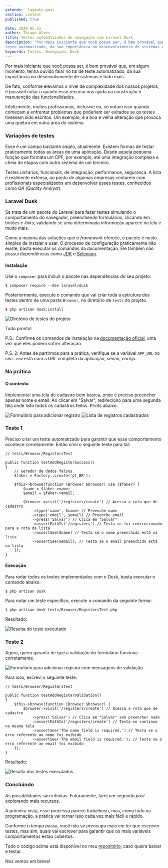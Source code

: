 ```yaml
---
extends: _layouts.post
section: content
published: true

date: 2020-05-31
author: Thiago Alves
title: Testes automatizados de navegação com Laravel Dusk
description: "Por mais iniciante que você possa ser, é bem provável que, em algum momento, tenha ouvido falar no tal de
teste automatizado, da sua importância no desenvolvimento de sistemas e tudo mais."
keywords: Testes, Navegação, Dusk
---
```


Por mais iniciante que você possa ser, é bem provável que, em algum momento, tenha ouvido falar no _tal_ de teste
automatizado, da sua importância no desenvolvimento de sistemas e tudo mais.

De fato, conforme elevamos o nível de complexidade dos nossos projetos, é possível notar o quanto esse recurso nos ajuda
na construção e manutenção das funcionalidades.

Infelizmente, muitos profissionais, inclusive eu, só notam isso quando começam a enfrentar problemas que poderiam ser
evitados se os testes tivessem sido escritos. Um exemplo, é a boa e velha alteração que provoca uma quebra em outra área
do sistema.

### Variações de testes

Esse é um campo bastante amplo, atualmente. Existem formas de testar praticamente todas as áreas de uma aplicação. Desde
aquela pequena função que formata um CPF, por exemplo, até uma integração complexa e cheia de etapas com outro sistema
de um terceiro.

Testes unitários, funcionais, de integração, performance, segurança. A lista é realmente extensa, ao ponto de algumas
empresas contarem com profissionais especializados em desenvolver esses testes, conhecidos como _QA_ (_Quality
Analyst_).

### Laravel Dusk

Se trata de um pacote do Laravel para fazer testes simulando o comportamento do navegador, preenchendo formulários,
clicando em botões e _links_, validando se uma determinada informação aparece na tela e muito mais.

Como a maioria das soluções que o _framework_ oferece, o pacote é muito simples de instalar e usar. O processo de
configuração praticamente não existe, basta executar os comandos da documentação. Ele também não possui dependências
como [JDK](https://www.google.com/search?q=JDK) e [Selenium](https://www.selenium.dev).

#### Instalação

Use o `composer` para incluir o pacote nas dependências do seu projeto:

```shell
$ composer require --dev laravel/dusk
```

Posteriormente, execute o comando que vai criar toda a estrutura dos testes dentro de uma pasta `Browser`, no diretório
de `tests` do projeto.

```shell
$ php artisan dusk:install
```

<img src="/assets/images/post-laravel-dusk/tests-directory.png" alt="Diretório de testes do projeto" />

Tudo pronto!

P.S.: Confirme os comandos de instalação na [documentação oficial](https://laravel.com/docs/dusk), uma vez que eles
podem sofrer alteração.

P.S. 2: Antes de partirmos para a prática, verifique se a variável `APP_URL` no seu `.env` está com a _URL_ completa da
aplicação, senão, corrija.

### Na prática

#### O contexto

Implementei uma tela de cadastro bem básica, onde é preciso preencher apenas nome e email. Ao clicar em "Salvar",
redireciono para uma segunda tela onde listo todos os cadastros feitos. Prints abaixo.

<img src="/assets/images/post-laravel-dusk/form.png" alt="Formulário para adicionar registro" />

<img src="/assets/images/post-laravel-dusk/list.png" alt="Lista de registros cadastrados" />

### Teste 1

Preciso criar um teste automatizado para garantir que esse comportamento acontece corretamente. Então criei o seguinte
teste para tal:

```
// tests/Browser/RegistersTest

public function testAddRegisterSuccess()
{
    // Gerador de dados falsos
    $faker = Factory::create('pt_BR');

    $this->browse(function (Browser $browser) use ($faker) {
        $name = $faker->name;
        $email = $faker->email;

        $browser->visit('/registers/create') // Acessa a rota que de cadastro
            ->type('name', $name) // Preenche nome
            ->type('email', $email) // Preenche email
            ->press('Salvar') // Clica em "Salvar"
            ->assertPathIs('/registers') // Testa se fui redirecionado para a rota da lista
            ->assertSee($name) // Testa se o nome preenchido está na lista
            ->assertSee($email); // Testa se o email preenchido está na lista
    });
}
```

#### Execução

Para rodar todos os testes implementados com o Dusk, basta executar o comando abaixo:

```shell
$ php artisan dusk
```

Para rodar um teste específico, execute o comando da seguinte forma:

```shell
$ php artisan dusk tests/Browser/RegistersTest.php
```

Resultado:

<img src="/assets/images/post-laravel-dusk/run-all.png" alt="Resulta do teste executado" />

### Teste 2

Agora, quero garantir de que a validação do formulário funciona corretamente.

<img src="/assets/images/post-laravel-dusk/form-validation.png" alt="Formulário para adicionar registro com mensagens de validação" />

Para isso, escrevi o seguinte teste:

```
// tests/Browser/RegistersTest

public function testAddRegisterValidation()
{
    $this->browse(function (Browser $browser) {
        $browser->visit('/registers/create') // Acessa a rota que de cadastro
            ->press('Salvar') // Clica em "Salvar" sem preencher nada
            ->assertPathIs('/registers/create') // Testa se continuo na mesma tela
            ->assertSee('The name field is required.') // Testa se o erro referente ao nome foi exibido
            ->assertSee('The email field is required.'); // Testa se o erro referente ao email foi exibido
    });
}
```

Resultado:

<img src="/assets/images/post-laravel-dusk/run-all-2.png" alt="Resulta dos testes executados" />

### Concluindo

As possibilidades são infinitas. Futuramente, farei um segundo _post_ explorando mais recursos.

A primeira vista, esse processo parece trabalhoso, mas, como tudo na programação, a prática vai tornar isso cada vez
mais fácil e rápido.

Conforme o tempo passa, você não se preocupa mais em ter que escrever testes, mas sim, quais vai escrever para garantir
que os mais variáveis comportamentos estão cobertos.

Todo o código acima está disponível no meu [repositório](https://github.com/thiagomcw/laravel-storage-example), caso
queira baixar e testar.

Nos vemos em breve!
